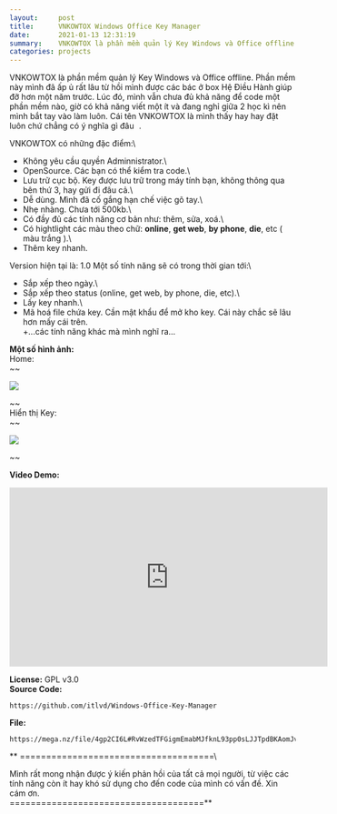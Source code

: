```yaml
---
layout:     post
title:      VNKOWTOX Windows Office Key Manager
date:       2021-01-13 12:31:19
summary:    VNKOWTOX là phần mềm quản lý Key Windows và Office offline. Phần mềm này mình đã ấp ủ rất lâu từ hồi mình được các bác ở box Hệ Điều Hành giúp đỡ hơn một năm trước.
categories: projects
---
```


VNKOWTOX là phần mềm quản lý Key Windows và Office offline. Phần mềm này mình đã ấp ủ rất lâu từ hồi mình được các bác ở box Hệ Điều Hành giúp đỡ hơn một năm trước. Lúc đó, mình vẫn chưa đủ khả năng để code một phần mềm nào, giờ có khả năng viết một ít và đang nghỉ giữa 2 học kì nên mình bắt tay vào làm luôn. Cái tên VNKOWTOX là mình thấy hay hay đặt luôn chứ chẳng có ý nghĩa gì đâu ![:p](data:image/gif;base64,R0lGODlhAQABAIAAAAAAAP///yH5BAEAAAAALAAAAAABAAEAAAIBRAA7 "Stick Out Tongue    :p") .

VNKOWTOX có những đặc điểm:\
+ Không yêu cầu quyền Adminnistrator.\
+ OpenSource. Các bạn có thể kiểm tra code.\
+ Lưu trữ cục bộ. Key được lưu trữ trong máy tính bạn, không thông qua bên thứ 3, hay gửi đi đâu cả.\
+ Dễ dùng. Mình đã cố gắng hạn chế việc gõ tay.\
+ Nhẹ nhàng. Chưa tới 500kb.\
+ Có đầy đủ các tính năng cơ bản như: thêm, sửa, xoá.\
+ Có hightlight các màu theo chữ: **online**, **get web**, **by phone**, **die**, etc ( màu trắng ).\
+ Thêm key nhanh.

Version hiện tại là: 1.0 Một số tính năng sẽ có trong thời gian tới:\
+ Sắp xếp theo ngày.\
+ Sắp xếp theo status (online, get web, by phone, die, etc).\
+ Lấy key nhanh.\
+ Mã hoá file chứa key. Cần mật khẩu để mở kho key. Cái này chắc sẽ lâu hơn mấy cái trên.\
+...các tính năng khác mà mình nghĩ ra...

**Một số hình ảnh:**\
Home:\
~~

![](https://upanh.vn-z.vn/images/2021/01/10/main.png)

~~\
Hiển thị Key:\
~~

![](https://upanh.vn-z.vn/images/2021/01/10/print.png)

~~

**Video Demo:**

<iframe width="560" height="315" src="https://www.youtube.com/embed/JpWmvCim4pY" frameborder="0" allow="accelerometer; autoplay; clipboard-write; encrypted-media; gyroscope; picture-in-picture" allowfullscreen></iframe>

**License:** GPL v3.0\
**Source Code:**

```
https://github.com/itlvd/Windows-Office-Key-Manager
```

**File:**

```
https://mega.nz/file/4gp2CI6L#RvWzedTFGigmEmabMJfknL93pp0sLJJTpdBKAomJvss
```

**
=====================================\

Mình rất mong nhận được ý kiến phản hồi của tất cả mọi người, từ việc các tính năng còn ít hay khó sử dụng cho đến code của mình có vấn đề. Xin cám ơn.\
=====================================**
